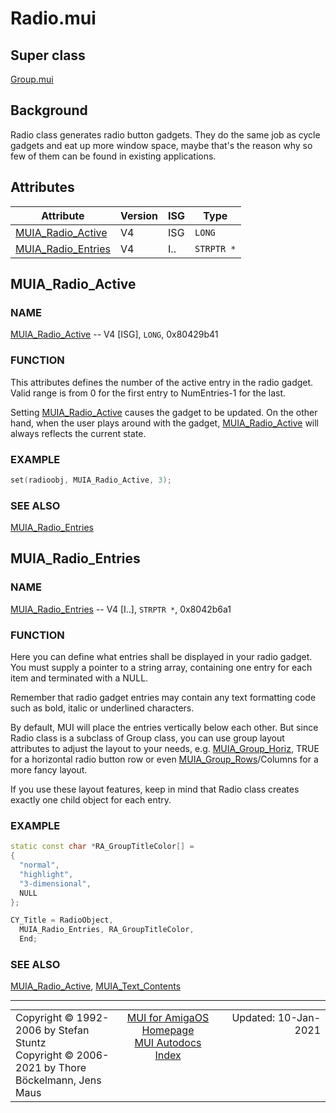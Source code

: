 # Radio.mui
## Super class
[Group.mui](MUI_Group.md)
## Background
Radio class generates radio button gadgets. They do the same job as cycle
gadgets and eat up more window space, maybe that's the reason  why so few of
them can be found in existing applications.
## Attributes
Attribute|Version|ISG|Type
---------|-------|---|----
[MUIA_Radio_Active](MUI_Radio.md/#MUIA_Radio_Active)|V4|ISG|`LONG`
[MUIA_Radio_Entries](MUI_Radio.md/#MUIA_Radio_Entries)|V4|I..|`STRPTR *`

## MUIA_Radio_Active
### NAME
[MUIA_Radio_Active](MUI_Radio/#MUIA_Radio_Active) -- V4 [ISG], `LONG`, 0x80429b41

### FUNCTION
This attributes defines the number of the active entry in the radio gadget.
Valid range is from 0 for the first entry to NumEntries-1 for the last.

Setting [MUIA_Radio_Active](MUI_Radio/#MUIA_Radio_Active) causes the gadget to be updated. On the other
hand, when the user plays around with the gadget, [MUIA_Radio_Active](MUI_Radio/#MUIA_Radio_Active) will
always reflects the current state.

### EXAMPLE
```c++
set(radioobj, MUIA_Radio_Active, 3);
```

### SEE ALSO
[MUIA_Radio_Entries](MUI_Radio/#MUIA_Radio_Entries)

## MUIA_Radio_Entries
### NAME
[MUIA_Radio_Entries](MUI_Radio/#MUIA_Radio_Entries) -- V4 [I..], `STRPTR *`, 0x8042b6a1

### FUNCTION
Here you can define what entries shall be displayed in your radio gadget. You
must supply a pointer to a string array, containing one entry for each item and
terminated with a NULL.

Remember that radio gadget entries may contain any text formatting code such as
bold, italic or underlined characters.

By default, MUI will place the entries vertically below each other. But since
Radio class is a subclass of Group class, you can use group layout attributes to
adjust the layout to your needs, e.g. [MUIA_Group_Horiz](MUI_Group/#MUIA_Group_Horiz), TRUE for a horizontal
radio button row or even [MUIA_Group_Rows](MUI_Group/#MUIA_Group_Rows)/Columns for a more fancy layout.

If you use these layout features, keep in mind that Radio class creates exactly
one child object for each entry.

### EXAMPLE
```c++
static const char *RA_GroupTitleColor[] =
{
  "normal",
  "highlight",
  "3-dimensional",
  NULL
};

CY_Title = RadioObject,
  MUIA_Radio_Entries, RA_GroupTitleColor,
  End;
```

### SEE ALSO
[MUIA_Radio_Active](MUI_Radio/#MUIA_Radio_Active), [MUIA_Text_Contents](MUI_Text/#MUIA_Text_Contents)

----
<table class='compact' style='border: none; border-spacing: 0px; margin: 0px' width='100%'>
<tr>
<td style='text-align: left; vertical-align: top' width='33%'>Copyright &copy 1992-2006 by Stefan Stuntz<br>Copyright &copy 2006-2021 by Thore B&ouml;ckelmann, Jens Maus</TD>
<td style='text-align: center; vertical-align: top' width='33%'>
<a href=http://muidev.de>MUI for AmigaOS Homepage</a><br>
<a href=http://muidev.de/wiki/Documentation>MUI Autodocs Index</a>
</td>
<td style='text-align: right; vertical-align: top' width='33%'>Updated: 10-Jan-2021</td>
</tr>
</table>
